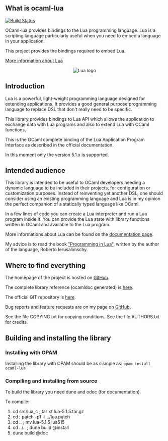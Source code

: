 ## What is ocaml-lua

[![Build Status](https://travis-ci.org/pdonadeo/ocaml-lua.svg?branch=master)](https://travis-ci.org/pdonadeo/ocaml-lua)

OCaml-lua provides bindings to the Lua programming language. Lua is a scripting
language particularly useful when you need to embed a language in your
application.

This project provides the bindings required to embed Lua.

[More information about Lua](http://www.lua.org/)

<p align="center">
  <img alt="Lua logo" title="Lua logo" src="https://pdonadeo.github.io/ocaml-lua/img/lua-logo.gif">
</p>

## Introduction

Lua is a powerful, light-weight programming language designed for extending
applications. It provides a good general purpose programming language to replace
DSL that don't really need to be specific.

This library provides bindings to Lua API which allows the application to
exchange data with Lua programs and also to extend Lua with OCaml functions.

This is the OCaml complete binding of the Lua Application Program Interface as
described in the official documentation.

In this moment only the version 5.1.x is supported.

## Intended audience

This library is intended to be useful to OCaml developers needing a dynamic
language to be included in their projects, for configuration or customization
purposes. Instead of reinventing yet another DSL, one should consider using an
existing programming language and Lua is in my opinion the perfect companion of
a statically typed language like OCaml.

In a few lines of code you can create a Lua interpreter and run a Lua program
inside it. You can provide the Lua state with library functions written in OCaml
and available to the Lua program.

More informations about Lua can be found on the
[documentation page](http://www.lua.org/docs.html).

My advice is to read the book ["Programming in Lua"](http://www.lua.org/pil/),
written by the author of the language, Roberto Ierusalimschy.

## Where to find everything

The homepage of the project is hosted on
[GitHub](https://pdonadeo.github.io/ocaml-lua/).

The complete library reference (ocamldoc generated) is
[here](https://pdonadeo.github.io/ocaml-lua/ocamldoc/).

The official GIT repository is
[here](https://github.com/pdonadeo/ocaml-lua).

Bug reports and feature requests are on my page on
[GitHub](https://github.com/pdonadeo/ocaml-lua/issues).

See the file COPYING.txt for copying conditions. See the file AUTHORS.txt for
credits.

## Building and installing the library

### Installing with OPAM

Installing the library with OPAM should be as sismple as:
`opam install ocaml-lua`

### Compiling and installing from source

To build the library you need dune and odoc (for documentation).

To compile:

1. cd src/lua_c ; tar xf lua-5.1.5.tar.gz
2. cd ; patch -p1 -i ../lua.patch
3. cd .. ; mv lua-5.1.5 lua515
4. cd ../.. ; dune build @install
5. dune build @doc
